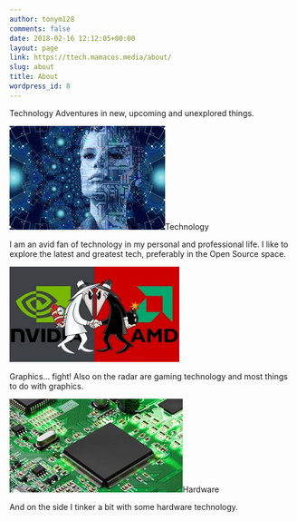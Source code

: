 ```yaml
---
author: tonym128
comments: false
date: 2018-02-16 12:12:05+00:00
layout: page
link: https://ttech.mamacos.media/about/
slug: about
title: About
wordpress_id: 8
---
```





Technology Adventures in new, upcoming and unexplored things.

![](/images/2018/09/technology.jpg)Technology

I am an avid fan of technology in my personal and professional life. I like to explore the latest and greatest tech, preferably in the Open Source space.

![](/images/2018/09/video.jpg)

Graphics... fight!
Also on the radar are gaming technology and most things to do with graphics.

![](/images/2018/09/Hardware.jpg)Hardware

And on the side I tinker a bit with some hardware technology.
